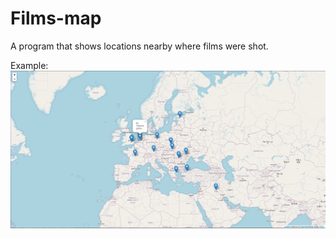 # Films-map
A program that shows locations nearby where films were shot.

Example:
![map_screenshot](readme_screenshot.png)